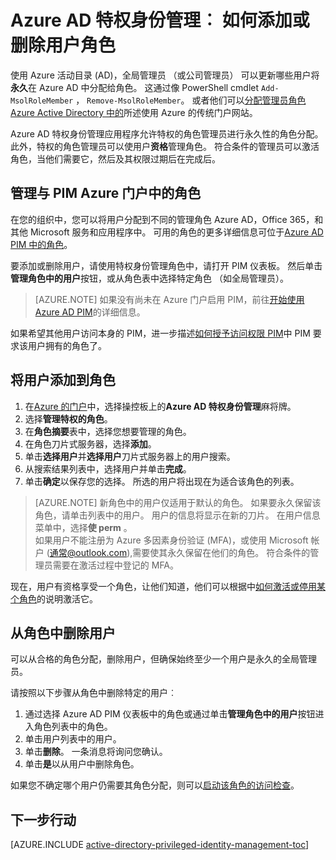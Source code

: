 <properties
   pageTitle="如何添加或删除用户角色 |Microsoft Azure"
   description="了解如何将角色添加到特权与 Azure 活动目录特权身份管理应用程序的标识。"
   services="active-directory"
   documentationCenter=""
   authors="kgremban"
   manager="femila"
   editor=""/>

<tags
   ms.service="active-directory"
   ms.devlang="na"
   ms.topic="article"
   ms.tgt_pltfrm="na"
   ms.workload="identity"
   ms.date="10/24/2016"
   ms.author="kgremban"/>

# <a name="azure-ad-privileged-identity-management-how-to-add-or-remove-a-user-role"></a>Azure AD 特权身份管理︰ 如何添加或删除用户角色

使用 Azure 活动目录 (AD)，全局管理员 （或公司管理员） 可以更新哪些用户将**永久**在 Azure AD 中分配给角色。 这通过像 PowerShell cmdlet `Add-MsolRoleMember` ， `Remove-MsolRoleMember`。 或者他们可以[分配管理员角色 Azure Active Directory 中的](active-directory-assign-admin-roles.md)所述使用 Azure 的传统门户网站。

Azure AD 特权身份管理应用程序允许特权的角色管理员进行永久性的角色分配。 此外，特权的角色管理员可以使用户**资格**管理角色。 符合条件的管理员可以激活角色，当他们需要它，然后及其权限过期后在完成后。

## <a name="manage-roles-with-pim-in-the-azure-portal"></a>管理与 PIM Azure 门户中的角色

在您的组织中，您可以将用户分配到不同的管理角色 Azure AD，Office 365，和其他 Microsoft 服务和应用程序中。  可用的角色的更多详细信息可位于[Azure AD PIM 中的角色](active-directory-privileged-identity-management-roles.md)。

要添加或删除用户，请使用特权身份管理角色中，请打开 PIM 仪表板。 然后单击**管理角色中的用户**按钮，或从角色表中选择特定角色 （如全局管理员）。

> [AZURE.NOTE] 如果没有尚未在 Azure 门户启用 PIM，前往[开始使用 Azure AD PIM](active-directory-privileged-identity-management-getting-started.md)的详细信息。

如果希望其他用户访问本身的 PIM，进一步描述[如何授予访问权限 PIM](active-directory-privileged-identity-management-how-to-give-access-to-pim.md)中 PIM 要求该用户拥有的角色了。

## <a name="add-a-user-to-a-role"></a>将用户添加到角色

1. 在[Azure 的门户](https://portal.azure.com/)中，选择操控板上的**Azure AD 特权身份管理**麻将牌。
2. 选择**管理特权的角色**。
3. 在**角色摘要**表中，选择您想要管理的角色。
4. 在角色刀片式服务器，选择**添加**。
5. 单击**选择用户**并**选择用户**刀片式服务器上的用户搜索。  
6. 从搜索结果列表中，选择用户并单击**完成**。
4. 单击**确定**以保存您的选择。 所选的用户将出现在为适合该角色的列表。

> [AZURE.NOTE]
>新角色中的用户仅适用于默认的角色。 如果要永久保留该角色，请单击列表中的用户。 用户的信息将显示在新的刀片。 在用户信息菜单中，选择**使 perm** 。  
>如果用户不能注册为 Azure 多因素身份验证 (MFA)，或使用 Microsoft 帐户 (通常@outlook.com),需要使其永久保留在他们的角色。 符合条件的管理员需要在激活过程中登记的 MFA。

现在，用户有资格享受一个角色，让他们知道，他们可以根据中[如何激活或停用某个角色](active-directory-privileged-identity-management-how-to-activate-role.md)的说明激活它。

## <a name="remove-a-user-from-a-role"></a>从角色中删除用户

可以从合格的角色分配，删除用户，但确保始终至少一个用户是永久的全局管理员。

请按照以下步骤从角色中删除特定的用户︰

1. 通过选择 Azure AD PIM 仪表板中的角色或通过单击**管理角色中的用户**按钮进入角色列表中的角色。
2. 单击用户列表中的用户。
3. 单击**删除**。 一条消息将询问您确认。
4. 单击**是**以从用户中删除角色。

如果您不确定哪个用户仍需要其角色分配，则可以[启动该角色的访问检查](active-directory-privileged-identity-management-how-to-start-security-review.md)。


<!--Every topic should have next steps and links to the next logical set of content to keep the customer engaged-->
## <a name="next-steps"></a>下一步行动
[AZURE.INCLUDE [active-directory-privileged-identity-management-toc](../../includes/active-directory-privileged-identity-management-toc.md)]
